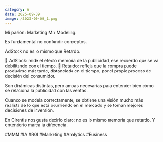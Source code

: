 ```yaml
--- 
category: A 
date: 2025-09-09 
image: /2025-09-09_1.png 
--- 
```


Mi pasión: Marketing Mix Modeling.

Es fundamental no confundir conceptos.

AdStock no es lo mismo que Retardo.

🔹 AdStock: mide el efecto memoria de la publicidad, ese recuerdo que se va debilitando con el tiempo.
🔹 Retardo: refleja que la compra puede producirse más tarde, distanciada en el tiempo, por el propio proceso de decisión del consumidor.

Son dinámicas distintas, pero ambas necesarias para entender bien cómo se relaciona la publicidad con las ventas.

Cuando se modela correctamente, se obtiene una visión mucho más realista de lo que está ocurriendo en el mercado y se toman mejores decisiones de inversión.

En Cirentis nos gusta decirlo claro: no es lo mismo memoria que retardo. Y entenderlo marca la diferencia.

#MMM #IA #ROI #Marketing #Analytics #Business